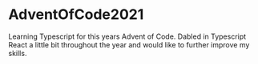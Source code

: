 # AdventOfCode2021

Learning Typescript for this years Advent of Code. Dabled in Typescript React a little bit throughout the year and would like to further improve my skills.
